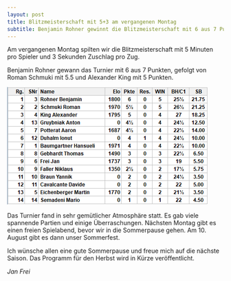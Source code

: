 ```yaml
---
layout: post
title: Blitzmeisterschaft mit 5+3 am vergangenen Montag
subtitle: Benjamin Rohner gewinnt die Blitzmeisterschaft mit 6 aus 7 Punkten
---
```


Am vergangenen Montag spilten wir die Blitzmeisterschaft mit 5 Minuten pro Spieler und 3 Sekunden Zuschlag pro Zug.

Benjamin Rohner gewann das Turnier mit 6 aus 7 Punkten, gefolgt von Roman Schmuki mit 5.5 und Alexander King mit 5
Punkten.

![Zwischentabelle](/assets/img/2024-06-27-blitzmeisterschaft.png)

Das Turnier fand in sehr gemütlicher Atmosphäre statt. Es gab viele spannende Partien und einige Überraschungen.
Nächsten Montag gibt es einen freien Spielabend, bevor wir in die Sommerpause gehen. Am 10. August gibt es dann unser
Sommerfest.

Ich wünsche allen eine gute Sommerpause und freue mich auf die nächste Saison. Das Programm für den Herbst wird in Kürze
veröffentlicht.

_Jan Frei_
